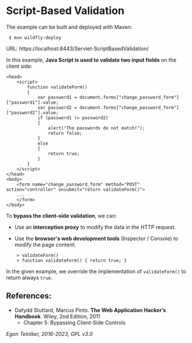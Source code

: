 # Script-Based Validation

The example can be built and deployed with Maven:
```
 $ mvn wildfly:deploy
```

URL: https://localhost:8443/Servlet-ScriptBasedValidation/

In this example, **Java Script is used to validate two input fields** on the client side:
```
<head>
    <script>
        function validateForm() 
        {
            var password1 = document.forms["change_password_form"]["password1"].value;
            var password2 = document.forms["change_password_form"]["password2"].value;
            if (password1 != password2) 
            {
                alert("The passwords do not match!");
                return false;
            }
            else
            {
                return true;
            }				
        }
    </script>
</head>
<body>
    <form name="change_password_form" method="POST" action="controller" onsubmit="return validateForm()">
    ...
    </form>
</body>
```

To **bypass the client-side validation**, we can:

* Use an **interception proxy** to modify the data in the HTTP request.

* Use the **browser's web development tools** (Inspector / Console) to modify the page content:
```
    > validateForm()
    > function validateForm() { return true; }
```
In the given example, we override the implementation of `validateForm()` to return always `true`. 
	
## References:
* Dafydd Stuttard, Marcus Pinto. **The Web Application Hacker’s Handbook**. Wiley, 2nd Edition, 2011
    * Chapter 5: Bypassing Client-Side Controls


*Egon Teiniker, 2016-2023, GPL v3.0*
